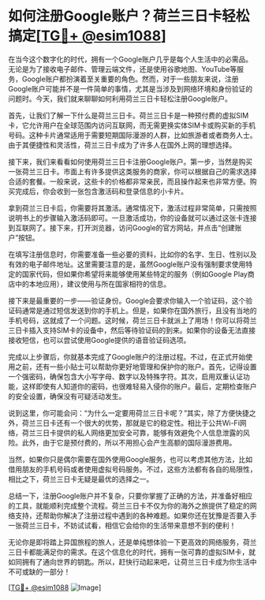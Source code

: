 # 如何注册Google账户？荷兰三日卡轻松搞定[[TG💪+ @esim1088](https://t.me/s/esim1088)]

在当今这个数字化的时代，拥有一个Google账户几乎是每个人生活中的必需品。无论是为了接收电子邮件、管理云端文件，还是使用谷歌地图、YouTube等服务，Google账户都扮演着至关重要的角色。然而，对于一些朋友来说，注册Google账户可能并不是一件简单的事情，尤其是当涉及到网络环境和身份验证的问题时。今天，我们就来聊聊如何利用荷兰三日卡轻松注册Google账户。

首先，让我们了解一下什么是荷兰三日卡。荷兰三日卡是一种预付费的虚拟SIM卡，它允许用户在全球范围内访问互联网，而无需更换实体SIM卡或购买新的手机号码。这种卡片通常适用于需要短期国际漫游的人群，比如旅游者或者商务人士。由于其便捷性和灵活性，荷兰三日卡成为了许多人在国外上网的理想选择。

接下来，我们来看看如何使用荷兰三日卡注册Google账户。第一步，当然是购买一张荷兰三日卡。市面上有许多提供这类服务的商家，你可以根据自己的需求选择合适的套餐。一般来说，这些卡的价格都非常亲民，而且操作起来也非常方便。购买完成后，你会收到一张包含激活码和登录信息的小卡片。

拿到荷兰三日卡后，你需要将其激活。通常情况下，激活过程非常简单，只需按照说明书上的步骤输入激活码即可。一旦激活成功，你的设备就可以通过这张卡连接到互联网了。接下来，打开浏览器，访问Google的官方网站，并点击“创建账户”按钮。

在填写注册信息时，你需要准备一些必要的资料，比如你的名字、生日、性别以及有效的电子邮件地址。这里需要注意的是，虽然Google账户没有强制要求使用特定的国家代码，但如果你希望将来能够使用某些特定的服务（例如Google Play商店中的本地应用），建议使用与所在国家相符的信息。

接下来是最重要的一步——验证身份。Google会要求你输入一个验证码，这个验证码通常是通过短信发送到你的手机上。但是，如果你在国外旅行，且没有当地的手机号码，这就成了一个问题。这时候，荷兰三日卡就派上了用场！你可以将荷兰三日卡插入支持SIM卡的设备中，然后等待验证码的到来。如果你的设备无法直接接收短信，也可以尝试使用Google提供的语音验证码选项。

完成以上步骤后，你就基本完成了Google账户的注册过程。不过，在正式开始使用之前，还有一些小贴士可以帮助你更好地管理和保护你的账户。首先，记得设置一个强密码，确保包含大小写字母、数字以及特殊字符。其次，启用双重认证功能，这样即使有人知道你的密码，也很难轻易入侵你的账户。最后，定期检查账户的安全设置，确保没有可疑活动发生。

说到这里，你可能会问：“为什么一定要用荷兰三日卡呢？”其实，除了方便快捷之外，荷兰三日卡还有一个很大的优势，那就是它的稳定性。相比于公共Wi-Fi网络，荷兰三日卡提供的私人网络更加安全可靠，能够有效避免个人信息泄露的风险。此外，由于它是预付费的，所以不用担心会产生高额的国际漫游费用。

当然，如果你只是偶尔需要在国外使用Google服务，也可以考虑其他方法，比如借用朋友的手机号码或者使用虚拟号码服务。不过，这些方法都有各自的局限性，相比之下，荷兰三日卡无疑是最优的选择之一。

总结一下，注册Google账户并不复杂，只要你掌握了正确的方法，并准备好相应的工具，就能顺利完成整个流程。荷兰三日卡不仅为你的海外之旅提供了稳定的网络支持，还帮助你解决了注册过程中遇到的各种难题。如果你还在犹豫是否要入手一张荷兰三日卡，不妨试试看，相信它会给你的生活带来意想不到的便利！

无论你是即将踏上异国旅程的旅人，还是单纯想体验一下更高效的网络服务，荷兰三日卡都能满足你的需求。在这个信息化的时代，拥有一张可靠的虚拟SIM卡，就如同拥有了通向世界的钥匙。所以，赶快行动起来吧，让荷兰三日卡成为你生活中不可或缺的一部分！

[[TG💪+ @esim1088](https://t.me/s/esim1088) ![Image](https://i.postimg.cc/4NQfJmqS/Snipaste-2025-05-13-00-14-12.png)]